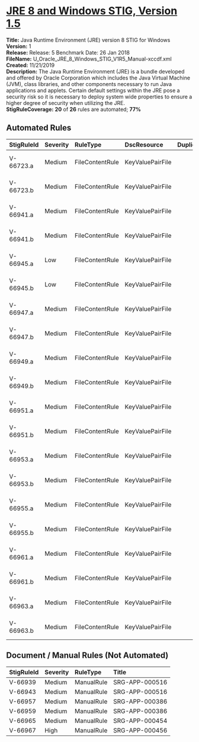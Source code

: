 # [JRE 8 and Windows STIG, Version 1.5](https://github.com/Microsoft/PowerStig/wiki/OracleJRE-8-1.5)

**Title:** Java Runtime Environment (JRE) version 8 STIG for Windows  
**Version:** 1  
**Release:** Release: 5 Benchmark Date: 26 Jan 2018  
**FileName:** U_Oracle_JRE_8_Windows_STIG_V1R5_Manual-xccdf.xml  
**Created:** 11/21/2019  
**Description:** The Java Runtime Environment (JRE) is a bundle developed and offered by Oracle Corporation which includes the Java Virtual Machine (JVM), class libraries, and other components necessary to run Java applications and applets.  Certain default settings within the JRE pose a security risk so it is necessary to deploy system wide properties to ensure a higher degree of security when utilizing the JRE.  
**StigRuleCoverage:** **20** of **26** rules are automated; **77%**  

## Automated Rules

| StigRuleId | Severity | RuleType | DscResource | DuplicateOf | Title |
| :---- | :---- | :---- | :---- | :---- | :---- |
| V-66723.a | Medium | FileContentRule | KeyValuePairFile |  | SRG-APP-000516 |
| V-66723.b | Medium | FileContentRule | KeyValuePairFile |  | SRG-APP-000516 |
| V-66941.a | Medium | FileContentRule | KeyValuePairFile |  | SRG-APP-000516 |
| V-66941.b | Medium | FileContentRule | KeyValuePairFile |  | SRG-APP-000516 |
| V-66945.a | Low | FileContentRule | KeyValuePairFile |  | SRG-APP-000516 |
| V-66945.b | Low | FileContentRule | KeyValuePairFile |  | SRG-APP-000516 |
| V-66947.a | Medium | FileContentRule | KeyValuePairFile |  | SRG-APP-000516 |
| V-66947.b | Medium | FileContentRule | KeyValuePairFile |  | SRG-APP-000516 |
| V-66949.a | Medium | FileContentRule | KeyValuePairFile |  | SRG-APP-000112 |
| V-66949.b | Medium | FileContentRule | KeyValuePairFile |  | SRG-APP-000112 |
| V-66951.a | Medium | FileContentRule | KeyValuePairFile |  | SRG-APP-000112 |
| V-66951.b | Medium | FileContentRule | KeyValuePairFile |  | SRG-APP-000112 |
| V-66953.a | Medium | FileContentRule | KeyValuePairFile |  | SRG-APP-000175 |
| V-66953.b | Medium | FileContentRule | KeyValuePairFile |  | SRG-APP-000175 |
| V-66955.a | Medium | FileContentRule | KeyValuePairFile |  | SRG-APP-000209 |
| V-66955.b | Medium | FileContentRule | KeyValuePairFile |  | SRG-APP-000209 |
| V-66961.a | Medium | FileContentRule | KeyValuePairFile |  | SRG-APP-000401 |
| V-66961.b | Medium | FileContentRule | KeyValuePairFile |  | SRG-APP-000401 |
| V-66963.a | Medium | FileContentRule | KeyValuePairFile |  | SRG-APP-000488 |
| V-66963.b | Medium | FileContentRule | KeyValuePairFile |  | SRG-APP-000488 |

## Document / Manual Rules (Not Automated)

| StigRuleId | Severity | RuleType | Title |
| :---- | :---- | :---- | :---- |
| V-66939 | Medium | ManualRule | SRG-APP-000516 |
| V-66943 | Medium | ManualRule | SRG-APP-000516 |
| V-66957 | Medium | ManualRule | SRG-APP-000386 |
| V-66959 | Medium | ManualRule | SRG-APP-000386 |
| V-66965 | Medium | ManualRule | SRG-APP-000454 |
| V-66967 | High | ManualRule | SRG-APP-000456 |
